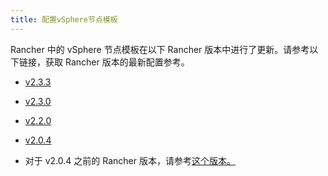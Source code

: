 ```yaml
---
title: 配置vSphere节点模板
---
```


Rancher 中的 vSphere 节点模板在以下 Rancher 版本中进行了更新。请参考以下链接，获取 Rancher 版本的最新配置参考。

- [v2.3.3](/docs/rancher2/cluster-provisioning/rke-clusters/node-pools/vsphere/vsphere-node-template-config/2.3.3/)
- [v2.3.0](/docs/rancher2/cluster-provisioning/rke-clusters/node-pools/vsphere/vsphere-node-template-config/2.3.0/)
- [v2.2.0](/docs/rancher2/cluster-provisioning/rke-clusters/node-pools/vsphere/vsphere-node-template-config/2.2.0/)
- [v2.0.4](/docs/rancher2/cluster-provisioning/rke-clusters/node-pools/vsphere/vsphere-node-template-config/2.0.4/)

- 对于 v2.0.4 之前的 Rancher 版本，请参考[这个版本。](/docs/rancher2/cluster-provisioning/rke-clusters/node-pools/vsphere/vsphere-node-template-config/before-2.0.4/)
